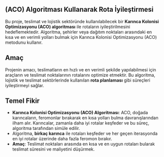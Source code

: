 ## (ACO) Algoritması Kullanarak Rota İyileştirmesi

Bu proje, teslimat ve lojistik sektöründe kullanılabilecek bir **Karınca Kolonisi Optimizasyonu (ACO) algoritması** ile rotaların iyileştirilmesini hedeflemektedir. Algoritma, şehirler veya dağıtım noktaları arasındaki en kısa ve en verimli yolları bulmak için Karınca Kolonisi Optimizasyonu (ACO) metodunu kullanır.

## Amaç

Projenin amacı, teslimatların en hızlı ve en verimli şekilde yapılabilmesi için araçların ve teslimat noktalarının rotalarını optimize etmektir. Bu algoritma, lojistik ve teslimat sektörlerinde kullanılan **rota planlaması** gibi süreçleri iyileştirmeyi sağlar.

## Temel Fikir

- **Karınca Kolonisi Optimizasyonu (ACO) Algoritması**: ACO, doğada karıncaların, feromonlar bırakarak en kısa yolları bulma davranışlarından ilham alır. Karıncalar, zamanla daha iyi rotalar keşfeder ve bu süreç, algoritma tarafından simüle edilir.
- Algoritma, **birkaç karınca** ile rotaları keşfeder ve her geçen iterasyonda en iyi rotalar üzerinde daha fazla feromon bırakır.
- **Amaç**: Teslimat noktaları arasında en kısa ve en uygun rotaları bularak teslimat süresini ve maliyetini düşürmek.

